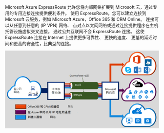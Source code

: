 
Microsoft Azure ExpressRoute 允许您将内部网络扩展到 Microsoft 云，通过专用的专用连接连接提供便利条件。 使用 ExpressRoute，您可以建立连接到 Microsoft 云服务，例如 Microsoft Azure，Office 365 和 CRM Online。 连接可以从任意到任意的 (IP VPN) 网络、 点对点以太网网络或通过连接提供程序在主机托管设施虚拟交叉连接。 通过公共互联网不会 ExpressRoute 连接。 这使 ExpressRoute 连接在 Internet 上提供更多可靠性、 更快的速度、 更低的延迟时间和更高的安全性，比典型的连接。  

![](./media/expressroute-intro-include/expressroute-basic.png)



